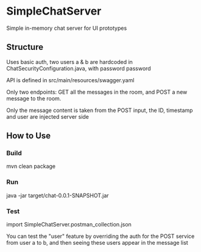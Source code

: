 # SimpleChatServer

Simple in-memory chat server for UI prototypes

## Structure
Uses basic auth, two users a & b are hardcoded in ChatSecurityConfiguration.java, with password password

API is defined in src/main/resources/swagger.yaml

Only two endpoints: GET all the messages in the room, and POST a new message to the room.

Only the message content is taken from the POST input, the ID, timestamp and user are injected server side

## How to Use
### Build
mvn clean package
### Run
java -jar target/chat-0.0.1-SNAPSHOT.jar
### Test
import SimpleChatServer.postman_collection.json

You can test the "user" feature by overriding the auth for the POST service from user a to b, and then seeing these users appear in the message list
